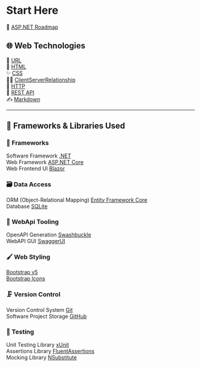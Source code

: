 ﻿# Start Here

🚀 [ASP.NET Roadmap](https://roadmap.sh/aspnet-core)

## 🌐 Web Technologies

🔗 [URL](URL.md)\
📃 [HTML](HTML.md)\
✨ [CSS](CSS.md)\
👩‍💻 [ClientServerRelationship](ClientServerRelationship.md)\
📨 [HTTP](HTTP/HTTP.md)\
🤝 [REST API](REST%20API.md)\
✍️ [Markdown](Markdown.md)

---

## 📘 Frameworks & Libraries Used

### 🧱 Frameworks

Software Framework [.NET](https://learn.microsoft.com/en-us/dotnet/?WT.mc_id=dotnet-35129-website)\
Web Framework [ASP.NET Core](https://learn.microsoft.com/en-us/aspnet/core/?view=aspnetcore-8.0&WT.mc_id=dotnet-35129-website)\
Web Frontend UI [Blazor](https://learn.microsoft.com/en-us/aspnet/core/blazor/?view=aspnetcore-8.0&WT.mc_id=dotnet-35129-website)

### 🗃️ Data Access

ORM (Object-Relational Mapping) [Entity Framework Core](https://learn.microsoft.com/en-us/ef/core/)\
Database [SQLite](SQLite.md)

### 🧰 WebApi Tooling

OpenAPI Generation [Swashbuckle](https://learn.microsoft.com/en-us/aspnet/core/tutorials/getting-started-with-swashbuckle?view=aspnetcore-8.0&tabs=visual-studio)\
WebAPI GUI [SwaggerUI](https://swagger.io/tools/swagger-ui/)

### 🖌️ Web Styling

[Bootstrap v5](https://getbootstrap.com/docs/5.3/getting-started/introduction/)\
[Bootstrap Icons](https://icons.getbootstrap.com)

### 🗜️ Version Control

Version Control System [Git](Git.md)\
Software Project Storage [GitHub](GitHub.md)

### 🧪 Testing

Unit Testing Library [xUnit](https://xunit.net)\
Assertions Library [FluentAssertions](https://fluentassertions.com)\
Mocking Library [NSubstitute](https://nsubstitute.github.io)
